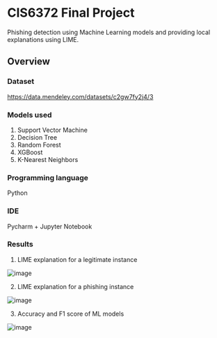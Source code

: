 # CIS6372 Final Project

Phishing detection using Machine Learning models and providing local explanations using LIME.

## Overview

### Dataset

https://data.mendeley.com/datasets/c2gw7fy2j4/3 

### Models used

1. Support Vector Machine
2. Decision Tree
3. Random Forest
4. XGBoost
5. K-Nearest Neighbors

### Programming language

Python

### IDE

Pycharm + Jupyter Notebook

### Results

1. LIME explanation for a legitimate instance

![image](https://github.com/poonkuzhali/Phishing_Detection/assets/12248032/58194523-f161-4cda-9185-b0ec7d59858a)

2. LIME explanation for a phishing instance
   
![image](https://github.com/poonkuzhali/Phishing_Detection/assets/12248032/124185e4-3b44-40bb-b916-9ae8b196ad34)

3. Accuracy and F1 score of ML models

![image](https://github.com/poonkuzhali/Phishing_Detection/assets/12248032/4152f706-7477-4c87-9f6d-b845f112a62e)





